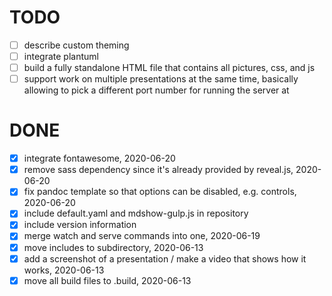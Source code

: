 # TODO

- [ ] describe custom theming
- [ ] integrate plantuml
- [ ] build a fully standalone HTML file that contains all pictures, css, and js
- [ ] support work on multiple presentations at the same time, basically
  allowing to pick a different port number for running the server at

# DONE

- [x] integrate fontawesome, 2020-06-20
- [x] remove sass dependency since it's already provided by reveal.js, 2020-06-20
- [x] fix pandoc template so that options can be disabled, e.g.  controls, 2020-06-20
- [x] include default.yaml and mdshow-gulp.js in repository
- [x] include version information
- [x] merge watch and serve commands into one, 2020-06-19
- [x] move includes to subdirectory, 2020-06-13
- [x] add a screenshot of a presentation / make a video that shows how it works, 2020-06-13
- [x] move all build files to .build, 2020-06-13
